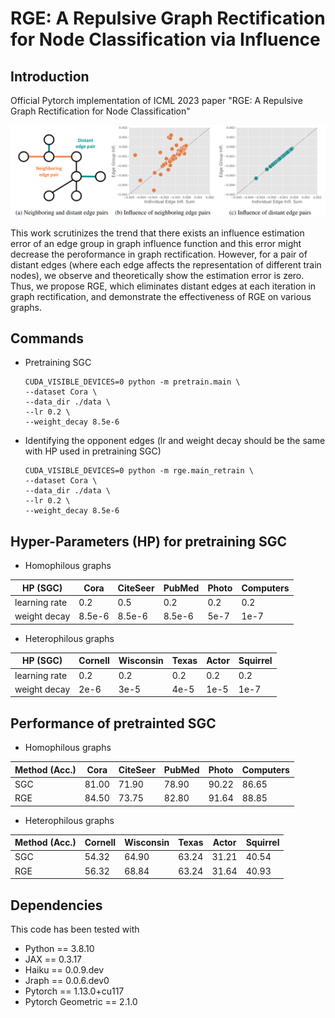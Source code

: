 # RGE: A Repulsive Graph Rectification for Node Classification via Influence

## Introduction

Official Pytorch implementation of ICML 2023 paper "RGE: A Repulsive Graph Rectification for Node Classification"

![Overview Figure](figures/rge_concept.png)

This work scrutinizes the trend that there exists an influence estimation error of an edge group in graph influence function and this error might decrease the peroformance in graph rectification. However, for a pair of distant edges (where each edge affects the representation of different train nodes), we observe and theoretically show the estimation error is zero. Thus, we propose RGE, which eliminates distant edges at each iteration in graph rectification, and demonstrate the effectiveness of RGE on various graphs.

## Commands

* Pretraining SGC
    ```
    CUDA_VISIBLE_DEVICES=0 python -m pretrain.main \
    --dataset Cora \
    --data_dir ./data \
    --lr 0.2 \
    --weight_decay 8.5e-6
    ```

* Identifying the opponent edges (lr and weight decay should be the same with HP used in pretraining SGC)
    ```
    CUDA_VISIBLE_DEVICES=0 python -m rge.main_retrain \
    --dataset Cora \
    --data_dir ./data \
    --lr 0.2 \
    --weight_decay 8.5e-6
    ```

## Hyper-Parameters (HP) for pretraining SGC
* Homophilous graphs

| HP (SGC) | Cora | CiteSeer | PubMed | Photo | Computers |
|---|---|---|---|---|---|
| learning rate | 0.2 | 0.5 | 0.2 | 0.2 | 0.2 |
| weight decay | 8.5e-6 | 8.5e-6 | 8.5e-6 | 5e-7 | 1e-7 |

* Heterophilous graphs

| HP (SGC) | Cornell | Wisconsin | Texas | Actor | Squirrel |
|---|---|---|---|---|---|
| learning rate | 0.2 | 0.2 | 0.2 | 0.2 | 0.2 |
| weight decay | 2e-6 | 3e-5 | 4e-5 | 1e-5 | 1e-7 |


## Performance of pretrainted SGC
* Homophilous graphs

| Method (Acc.) | Cora | CiteSeer | PubMed | Photo | Computers |
|---|---|---|---|---|---|
| SGC | 81.00 | 71.90 | 78.90 | 90.22 | 86.65 |
| RGE | 84.50 | 73.75 | 82.80 | 91.64 | 88.85 |

* Heterophilous graphs

| Method (Acc.) | Cornell | Wisconsin | Texas | Actor | Squirrel |
|---|---|---|---|---|---|
| SGC | 54.32 | 64.90 | 63.24 | 31.21 | 40.54 |
| RGE | 56.32 | 68.84 | 63.24 | 31.64 | 40.93 |

## Dependencies
This code has been tested with

* Python == 3.8.10
* JAX == 0.3.17
* Haiku == 0.0.9.dev
* Jraph == 0.0.6.dev0
* Pytorch == 1.13.0+cu117
* Pytorch Geometric == 2.1.0